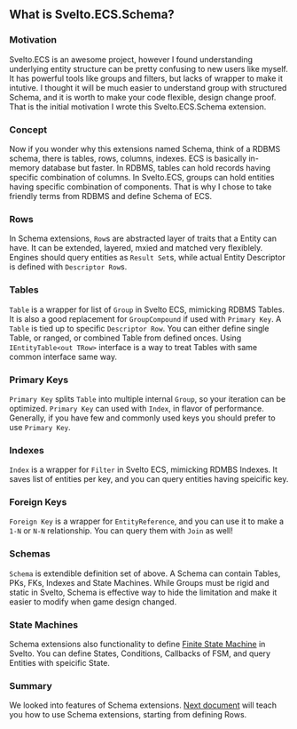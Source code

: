 ## What is Svelto.ECS.Schema?

### Motivation
Svelto.ECS is an awesome project, however I found understanding underlying entity structure can be pretty confusing to new users like myself.
It has powerful tools like groups and filters, but lacks of wrapper to make it intutive.
I thought it will be much easier to understand group with structured Schema, and it is worth to make your code flexible, design change proof.
That is the initial motivation I wrote this Svelto.ECS.Schema extension.

### Concept
Now if you wonder why this extensions named Schema, think of a RDBMS schema, there is tables, rows, columns, indexes. ECS is basically in-memory database but faster.
In RDBMS, tables can hold records having specific combination of columns.
In Svelto.ECS, groups can hold entities having specific combination of components.
That is why I chose to take friendly terms from RDBMS and define Schema of ECS.

### Rows
In Schema extensions, `Row`s are abstracted layer of traits that a Entity can have. It can be extended, layered, mxied and matched very flexiblely. Engines should query entities as `Result Set`s, while actual Entity Descriptor is defined with `Descriptor Row`s.

### Tables
`Table` is a wrapper for list of `Group` in Svelto ECS, mimicking RDBMS Tables. It is also a good replacement for `GroupCompound` if used with `Primary Key`. A `Table` is tied up to specific `Descriptor Row`. You can either define single Table, or ranged, or combined Table from defined onces. Using `IEntityTable<out TRow>` interface is a way to treat Tables with same common interface same way.

### Primary Keys
`Primary Key` splits `Table` into multiple internal `Group`, so your iteration can be optimized. `Primary Key` can used with `Index`, in flavor of performance. Generally, if you have few and commonly used keys you should prefer to use `Primary Key`.

### Indexes
`Index` is a wrapper for `Filter` in Svelto ECS, mimicking RDMBS Indexes. It saves list of entities per key, and you can query entities having speicific key.

### Foreign Keys
`Foreign Key` is a wrapper for `EntityReference`, and you can use it to make a `1-N` or `N-N` relationship. You can query them with `Join` as well!

### Schemas
`Schema` is extendible definition set of above. A Schema can contain Tables, PKs, FKs, Indexes and State Machines. While Groups must be rigid and static in Svelto, Schema is effective way to hide the limitation and make it easier to modify when game design changed.

### State Machines
Schema extensions also functionality to define [Finite State Machine](https://en.wikipedia.org/wiki/Finite-state_machine) in Svelto. You can define States, Conditions, Callbacks of FSM, and query Entities with speicific State.

### Summary
We looked into features of Schema extensions. [Next document](basic-rows.md) will teach you how to use Schema extensions, starting from defining Rows.
